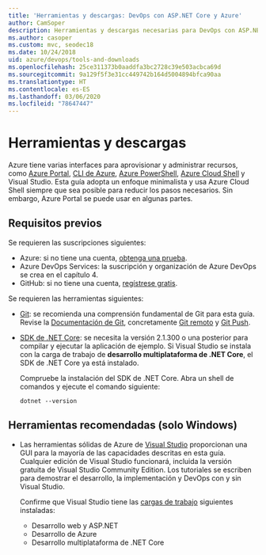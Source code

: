 ```yaml
---
title: 'Herramientas y descargas: DevOps con ASP.NET Core y Azure'
author: CamSoper
description: Herramientas y descargas necesarias para DevOps con ASP.NET Core y Azure.
ms.author: casoper
ms.custom: mvc, seodec18
ms.date: 10/24/2018
uid: azure/devops/tools-and-downloads
ms.openlocfilehash: 25ce311373b0aaddfa3bc2728c39e503acbca69d
ms.sourcegitcommit: 9a129f5f3e31cc449742b164d5004894bfca90aa
ms.translationtype: HT
ms.contentlocale: es-ES
ms.lasthandoff: 03/06/2020
ms.locfileid: "78647447"
---
```

# <a name="tools-and-downloads"></a>Herramientas y descargas

Azure tiene varias interfaces para aprovisionar y administrar recursos, como [Azure Portal](https://portal.azure.com), [CLI de Azure](/cli/azure/), [Azure PowerShell](/powershell/azure/overview), [Azure Cloud Shell](https://shell.azure.com/bash) y Visual Studio. Esta guía adopta un enfoque minimalista y usa Azure Cloud Shell siempre que sea posible para reducir los pasos necesarios. Sin embargo, Azure Portal se puede usar en algunas partes.

## <a name="prerequisites"></a>Requisitos previos

Se requieren las suscripciones siguientes:

* Azure: si no tiene una cuenta, [obtenga una prueba](https://azure.microsoft.com/free/).
* Azure DevOps Services: la suscripción y organización de Azure DevOps se crea en el capítulo 4.
* GitHub: si no tiene una cuenta, [regístrese gratis](https://github.com/join).

Se requieren las herramientas siguientes:

* [Git](https://git-scm.com/downloads): se recomienda una comprensión fundamental de Git para esta guía. Revise la [Documentación de Git](https://git-scm.com/doc), concretamente [Git remoto](https://git-scm.com/docs/git-remote) y [Git Push](https://git-scm.com/docs/git-push).
* [SDK de .NET Core](https://www.microsoft.com/net/download/): se necesita la versión 2.1.300 o una posterior para compilar y ejecutar la aplicación de ejemplo. Si Visual Studio se instala con la carga de trabajo de **desarrollo multiplataforma de .NET Core**, el SDK de .NET Core ya está instalado.

    Compruebe la instalación del SDK de .NET Core. Abra un shell de comandos y ejecute el comando siguiente:

    ```dotnetcli
    dotnet --version
    ```

## <a name="recommended-tools-windows-only"></a>Herramientas recomendadas (solo Windows)

* Las herramientas sólidas de Azure de [Visual Studio](https://visualstudio.microsoft.com) proporcionan una GUI para la mayoría de las capacidades descritas en esta guía. Cualquier edición de Visual Studio funcionará, incluida la versión gratuita de Visual Studio Community Edition. Los tutoriales se escriben para demostrar el desarrollo, la implementación y DevOps con y sin Visual Studio.

  Confirme que Visual Studio tiene las [cargas de trabajo](/visualstudio/install/modify-visual-studio) siguientes instaladas:

  * Desarrollo web y ASP.NET
  * Desarrollo de Azure
  * Desarrollo multiplataforma de .NET Core
